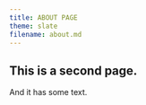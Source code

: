 ```yaml
---
title: ABOUT PAGE
theme: slate
filename: about.md
--- 
```


## This is a second page.

And it has some text.
